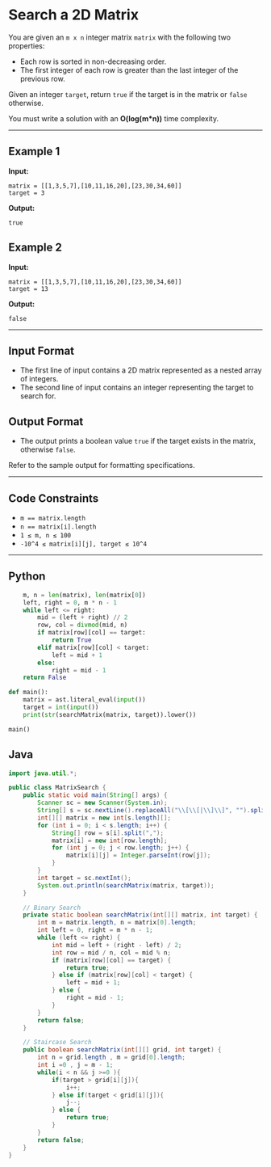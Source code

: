 # Search a 2D Matrix

You are given an `m x n` integer matrix `matrix` with the following two properties:

- Each row is sorted in non-decreasing order.
- The first integer of each row is greater than the last integer of the previous row.

Given an integer `target`, return `true` if the target is in the matrix or `false` otherwise.

You must write a solution with an **O(log(m\*n))** time complexity.

---

## Example 1

**Input:**
```
matrix = [[1,3,5,7],[10,11,16,20],[23,30,34,60]]
target = 3
```
**Output:**
```
true
```

## Example 2

**Input:**
```
matrix = [[1,3,5,7],[10,11,16,20],[23,30,34,60]]
target = 13
```
**Output:**
```
false
```

---

## Input Format

- The first line of input contains a 2D matrix represented as a nested array of integers.
- The second line of input contains an integer representing the target to search for.

## Output Format

- The output prints a boolean value `true` if the target exists in the matrix, otherwise `false`.

Refer to the sample output for formatting specifications.

---

## Code Constraints

- `m == matrix.length`
- `n == matrix[i].length`
- `1 ≤ m, n ≤ 100`
- `-10^4 ≤ matrix[i][j], target ≤ 10^4`

---

## Python
``` py []
    m, n = len(matrix), len(matrix[0])
    left, right = 0, m * n - 1
    while left <= right:
        mid = (left + right) // 2
        row, col = divmod(mid, n)
        if matrix[row][col] == target:
            return True
        elif matrix[row][col] < target:
            left = mid + 1
        else:
            right = mid - 1
    return False

def main():
    matrix = ast.literal_eval(input())
    target = int(input())
    print(str(searchMatrix(matrix, target)).lower())

main()
```

## Java

```java []
import java.util.*;

public class MatrixSearch {
    public static void main(String[] args) {
        Scanner sc = new Scanner(System.in);
        String[] s = sc.nextLine().replaceAll("\\[\\[|\\]\\]", "").split("\\],\\[");
        int[][] matrix = new int[s.length][];
        for (int i = 0; i < s.length; i++) {
            String[] row = s[i].split(",");
            matrix[i] = new int[row.length];
            for (int j = 0; j < row.length; j++) {
                matrix[i][j] = Integer.parseInt(row[j]);
            }
        }
        int target = sc.nextInt();
        System.out.println(searchMatrix(matrix, target));
    }

    // Binary Search
    private static boolean searchMatrix(int[][] matrix, int target) {
        int m = matrix.length, n = matrix[0].length;
        int left = 0, right = m * n - 1;
        while (left <= right) {
            int mid = left + (right - left) / 2;
            int row = mid / n, col = mid % n;
            if (matrix[row][col] == target) {
                return true;
            } else if (matrix[row][col] < target) {
                left = mid + 1;
            } else {
                right = mid - 1;
            }
        }
        return false;
    }

    // Staircase Search
    public boolean searchMatrix(int[][] grid, int target) {
        int n = grid.length , m = grid[0].length;
        int i =0 , j = m - 1;
        while(i < n && j >=0 ){
            if(target > grid[i][j]){
                i++;
            } else if(target < grid[i][j]){
                j--;
            } else {
                return true;
            }
        }
        return false;
    }
}
```


